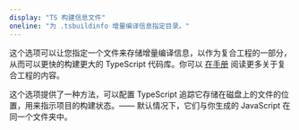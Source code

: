 ```yaml
---
display: "TS 构建信息文件"
oneline: "为 .tsbuildinfo 增量编译信息指定目录。"
---
```


这个选项可以让您指定一个文件来存储增量编译信息，以作为复合工程的一部分，从而可以更快的构建更大的 TypeScript 代码库。你可以 [在手册](/zh/docs/handbook/project-references.html) 阅读更多关于复合工程的内容。

这个选项提供了一种方法，可以配置 TypeScript 追踪它存储在磁盘上的文件的位置，用来指示项目的构建状态。—— 默认情况下，它们与你生成的 JavaScript 在同一个文件夹中。
